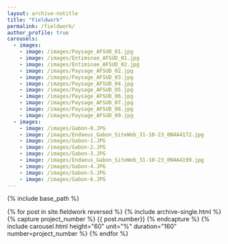 ```yaml
---
layout: archive-notitle
title: "Fieldwork"
permalink: /fieldwork/
author_profile: true
carousels:
  - images:
    - image: /images/Paysage_AFSUD_01.jpg
    - image: /images/Entiminae_AFSUD_01.jpg
    - image: /images/Entiminae_AFSUD_02.jpg
    - image: /images/Paysage_AFSUD_02.jpg
    - image: /images/Paysage_AFSUD_03.jpg
    - image: /images/Paysage_AFSUD_04.jpg
    - image: /images/Paysage_AFSUD_05.jpg
    - image: /images/Paysage_AFSUD_06.jpg
    - image: /images/Paysage_AFSUD_07.jpg
    - image: /images/Paysage_AFSUD_08.jpg
    - image: /images/Paysage_AFSUD_09.jpg
  - images:
    - image: /images/Gabon-0.JPG
    - image: /images/Endaeus_Gabon_SiteWeb_31-10-23_0N4A4172.jpg
    - image: /images/Gabon-1.JPG
    - image: /images/Gabon-2.JPG
    - image: /images/Gabon-3.JPG
    - image: /images/Endaeus_Gabon_SiteWeb_31-10-23_0N4A4199.jpg
    - image: /images/Gabon-4.JPG
    - image: /images/Gabon-5.JPG
    - image: /images/Gabon-6.JPG
---
```


{% include base_path %}


{% for post in site.fieldwork reversed %}
  {% include archive-single.html %}
  {% capture project_number %}
  {{ post.number}}
  {% endcapture %}
  {% include carousel.html height="60" unit="%" duration="160" number=project_number %}
{% endfor %}
